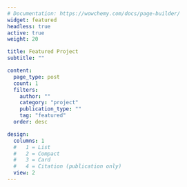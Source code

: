 ```yaml
---
# Documentation: https://wowchemy.com/docs/page-builder/
widget: featured
headless: true
active: true
weight: 20

title: Featured Project
subtitle: ""

content:
  page_type: post
  count: 1
  filters:
    author: ""
    category: "project"
    publication_type: ""
    tag: "featured"
  order: desc

design:
  columns: 1
  #   1 = List
  #   2 = Compact
  #   3 = Card
  #   4 = Citation (publication only)
  view: 2
---
```

